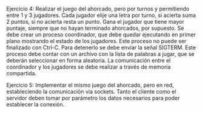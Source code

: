Ejercicio 4:
Realizar el juego del ahorcado, pero por turnos y permitiendo entre 1 y 3 jugadores. Cada
jugador elije una letra por turno, si acierta suma 2 puntos, si no acierta resta un punto.
Gana el jugador que tiene mayor puntaje, siempre que no hayan terminado ahorcados,
por supuesto.
Se debe crear un proceso coordinador, que debe quedar ejecutando en primer plano
mostrando el estado de los jugadores. Este proceso no puede ser finalizado con Ctrl-C.
Para detenerlo se debe enviar la señal SIGTERM. Este proceso debe contar con un
archivo con la lista de palabras a jugar, que se deberán seleccionar en forma aleatoria.
La comunicación entre el coordinador y los jugadores se debe realizar a través de
memoria compartida.

Ejercicio 5:
Implementar el mismo juego del ahorcado, pero en red, estableciendo la comunicación vía sockets.
Tanto el cliente como el servidor deben tomar por parámetro los datos necesarios para poder
establecer la conexión.
